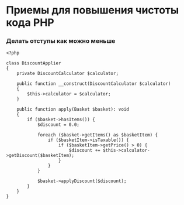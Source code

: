 # Приемы для повышения чистоты кода PHP

### Делать отступы как можно меньше

    <?php

    class DiscountApplier
    {
        private DiscountCalculator $calculator;

        public function __construct(DiscountCalculator $calculator)
        {
            $this->calculator = $calculator;
        }

        public function apply(Basket $basket): void
        {
            if ($basket->hasItems()) {
                $discount = 0.0;

                foreach ($basket->getItems() as $basketItem) {
                    if ($basketItem->isTaxable()) {
                        if ($basketItem->getPrice() > 0) {
                            $discount += $this->calculator->getDiscount($basketItem);
                        }
                    }
                }

                $basket->applyDiscount($discount);
            }
        }
    }
